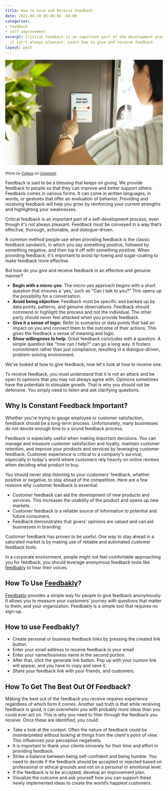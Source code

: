 ```yaml
---
title: How to Give and Receive Feedback
date: 2021-04-10 05:46:00 -04:00
categories:
- feedback
- self-improvement
excerpt: Critical feedback is an important part of the development process, even though
  it isn't always pleasant. Learn how to give and receive feedback
layout: post
---
```


![Receiving feedback](../assets/img/feedback.jpg)

<small>*Photo by [Celpax](https://unsplash.com/@celpax?utm_source=unsplash&utm_medium=referral&utm_content=creditCopyText) on [Unsplash](https://unsplash.com/s/photos/feedback?utm_source=unsplash&utm_medium=referral&utm_content=creditCopyText)* </small> 

Feedback is said to be a blessing that keeps on giving. We provide feedback to people so that they can improve and better support others. Feedback comes in various forms. It can come in written languages, in words, or gestures that offer an evaluation of behavior. Providing and receiving feedback will help you grow by reinforcing your current strengths and highlighting your weaknesses.

Critical feedback is an important part of a self-development process, even though it's not always pleasant. Feedback must be conveyed in a way that’s effective, thorough, actionable, and dialogue-driven.

A common method people use when providing feedback is the classic feedback sandwich, in which you say something positive, followed by something negative, and then top it off with something positive. When providing feedback, it's important to avoid tip-toeing and sugar-coating to make feedback more effective.


But how do you give and receive feedback in an effective and genuine manner?



*   **Begin with a micro-yes**: The micro-yes approach begins with a short question that ensures a 'yes,' such as "Can I talk to you?" This opens up the possibility for a conversation.
*   **Avoid being objective**: Feedback must be specific and backed up by data points, patterns, and genuine observations. Feedback should commend or highlight the process and not the individual. The other party should never feel attacked when you provide feedback.
*   **Give it a sense of logic**: Refer to scenarios or data points that had an impact on you and connect them to the outcome of their actions. This gives the feedback a sense of meaning and logic.
*   **Show willingness to help**: Great feedback concludes with a question. A simple question like "how can I help?" can go a long way. It fosters commitment rather than just compliance, resulting in a dialogue-driven, problem-solving environment.

We've looked at how to give feedback; now let's look at how to receive one.

To receive feedback, you must understand that it is not an attack and be open to opinions that you may not always agree with. Opinions sometimes have the potentials to stimulate growth. That is why you should not be defensive. You simply need to listen and ask clarifying questions.


## Why Is Constant Feedback Important?

Whether you're trying to gauge employee or customer satisfaction, feedback should be a long-term process. Unfortunately, many businesses do not devote enough time to a sound feedback process.

Feedback is especially useful when making important decisions. You can manage and measure customer satisfaction and loyalty, maintain customer retention, and improve your products and services by leveraging customer feedback. Customer experience is critical to a company's survival, especially in today's world where customers rely heavily on online reviews when deciding what product to buy.

You should never stop listening to your customers’ feedback, whether positive or negative, to stay ahead of the competition. Here are a few reasons why customer feedback is essential:


* Customer feedback can aid the development of new products and services. This increases the usability of the product and opens up new markets.
* Customer feedback is a reliable source of information to potential and future consumers.
* Feedback demonstrates that givers’ opinions are valued and can aid businesses in branding.

Customer feedback has proven to be useful. One way to stay ahead in a saturated market is by making use of reliable and automated customer feedback tools. 

In a corporate environment, people might not feel comfortable approaching you for feedback, you should leverage anonymous feedback tools like [feedbakly](https://feedbakly.com) to hear their voices.


## How To Use [Feedbakly](https://feedbakly.com)?

[Feedbakly](https://feedbakly.com) provides a simple way for people to give feedback anonymously. It allows you to measure your customers’ journey with questions that matter to them, and your organization. Feedbakly is a simple tool that requires no sign-up.


## How to use Feedbakly?



*  Create personal or business feedback links by pressing the created link button. 
*  Enter your email address to receive feedback in your email
*  Enter your name/business name in the second portion.
*  After that, click the generate link button. Pop up with your custom link will appear, and you have to copy and save it. 
* Share your feedback link with your friends, and customers.


## How To Get The Best Out Of Feedback?

Making the best out of the feedback you receive requires experience regardless of which form it comes. Another sad truth is that while receiving feedback is good, it can overwhelm you with probably more ideas than you could ever act on. This is why you need to filter through the feedback you receive. Once these are identified, you could:



*   Take a look at the context. Often the nature of feedback could be misinterpreted without looking at things from the client's point of view. This influences your perception negatively.
*   It is important to thank your clients sincerely for their time and effort in providing feedback.
*   Strike a balance between being self-confident and being humble. You need to decide if the feedback should be accepted or rejected based on professional or ethical grounds and not on a personal or emotional level.
*   If the feedback is to be accepted, develop an improvement plan.
*   Visualize the outcome and ask yourself how you can support these newly implemented ideas to create the world’s happiest customers.